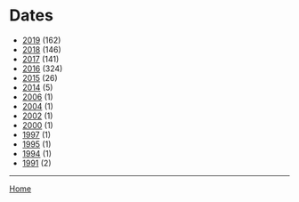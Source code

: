 # Dates

  * [2019](./2019/) (162)
  * [2018](./2018/) (146)
  * [2017](./2017/) (141)
  * [2016](./2016/) (324)
  * [2015](./2015/) (26)
  * [2014](./2014/) (5)
  * [2006](./2006/) (1)
  * [2004](./2004/) (1)
  * [2002](./2002/) (1)
  * [2000](./2000/) (1)
  * [1997](./1997/) (1)
  * [1995](./1995/) (1)
  * [1994](./1994/) (1)
  * [1991](./1991/) (2)

----

[Home](../)
